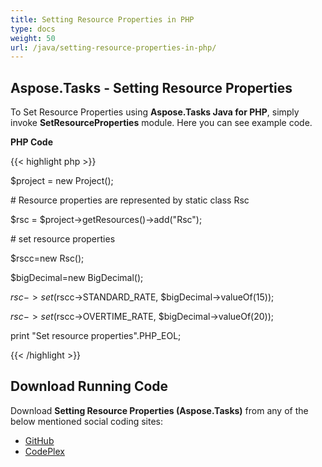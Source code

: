 ```yaml
---
title: Setting Resource Properties in PHP
type: docs
weight: 50
url: /java/setting-resource-properties-in-php/
---
```


## **Aspose.Tasks - Setting Resource Properties**
To Set Resource Properties using **Aspose.Tasks Java for PHP**, simply invoke **SetResourceProperties** module. Here you can see example code.

**PHP Code**

{{< highlight php >}}

 $project = new Project();

\# Resource properties are represented by static class Rsc

$rsc = $project->getResources()->add("Rsc");

\# set resource properties

$rscc=new Rsc();

$bigDecimal=new BigDecimal();

$rsc->set($rscc->STANDARD_RATE, $bigDecimal->valueOf(15));

$rsc->set($rscc->OVERTIME_RATE, $bigDecimal->valueOf(20));

print "Set resource properties".PHP_EOL;

{{< /highlight >}}
## **Download Running Code**
Download **Setting Resource Properties (Aspose.Tasks)** from any of the below mentioned social coding sites:

- [GitHub](https://github.com/aspose-tasks/Aspose.Tasks-for-Java/blob/master/Plugins/Aspose_Tasks_Java_for_PHP/src/aspose/tasks/WorkingWithResources/SetResourceProperties.php)
- [CodePlex](https://asposetasksjavaphp.codeplex.com/SourceControl/latest#src/aspose/tasks/WorkingWithResources/SetResourceProperties.php)
